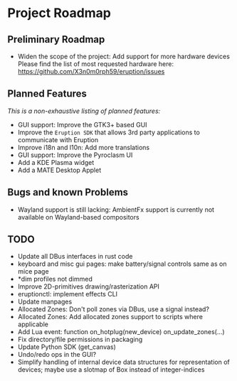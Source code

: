# Project Roadmap

## Preliminary Roadmap

- Widen the scope of the project: Add support for more hardware devices
  Please find the list of most requested hardware here: <https://github.com/X3n0m0rph59/eruption/issues>

## Planned Features

_This is a non-exhaustive listing of planned features:_

- GUI support: Improve the GTK3+ based GUI
- Improve the `Eruption SDK` that allows 3rd party applications to communicate with Eruption
- Improve i18n and l10n: Add more translations
- GUI support: Improve the Pyroclasm UI
- Add a KDE Plasma widget
- Add a MATE Desktop Applet

## Bugs and known Problems

- Wayland support is still lacking: AmbientFx support is currently not available on Wayland-based compositors

## TODO

- Update all DBus interfaces in rust code
- keyboard and misc gui pages: make battery/signal controls same as on mice page
- *dim profiles not dimmed
- Improve 2D-primitives drawing/rasterization API
- eruptionctl: implement effects CLI
- Update manpages
- Allocated Zones: Don't poll zones via DBus, use a signal instead?
- Allocated Zones: Add allocated zones support to scripts where applicable
- Add Lua event: function on_hotplug(new_device) on_update_zones(...)
- Fix directory/file permissions in packaging
- Update Python SDK (get_canvas)
- Undo/redo ops in the GUI?
- Simplify handling of internal device data structures for representation of devices; maybe use a slotmap of Box<dyn Device> instead of integer-indices
